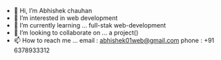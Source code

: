 - 👋 Hi, I’m Abhishek chauhan
- 👀 I’m interested in web development
- 🌱 I’m currently learning ... full-stak web-development
- 💞️ I’m looking to collaborate on ... a project()
- 📫 How to reach me ... email : abhishek01web@gmail.com phone : +91 6378933312
